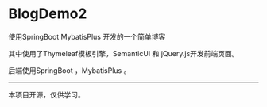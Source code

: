 # BlogDemo2
使用SpringBoot MybatisPlus 开发的一个简单博客

其中使用了Thymeleaf模板引擎，SemanticUI 和 jQuery.js开发前端页面。

后端使用SpringBoot ，MybatisPlus 。

-----

本项目开源，仅供学习。
